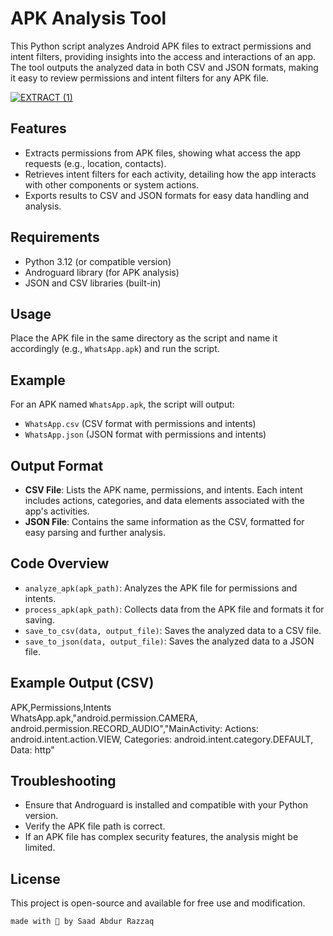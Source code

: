 # APK Analysis Tool

This Python script analyzes Android APK files to extract permissions and intent filters, providing insights into the access and interactions of an app. The tool outputs the analyzed data in both CSV and JSON formats, making it easy to review permissions and intent filters for any APK file.

[![EXTRACT (1)](https://github.com/user-attachments/assets/cf00f35f-6f63-4b1c-98f6-436253ec9394)](https://www.youtube.com/watch?v=OiSrD0MxOZw)

## Features
- Extracts permissions from APK files, showing what access the app requests (e.g., location, contacts).
- Retrieves intent filters for each activity, detailing how the app interacts with other components or system actions.
- Exports results to CSV and JSON formats for easy data handling and analysis.

## Requirements
- Python 3.12 (or compatible version)
- Androguard library (for APK analysis)
- JSON and CSV libraries (built-in)

## Usage
Place the APK file in the same directory as the script and name it accordingly (e.g., `WhatsApp.apk`) and run the script.

## Example
For an APK named `WhatsApp.apk`, the script will output:
- `WhatsApp.csv` (CSV format with permissions and intents)
- `WhatsApp.json` (JSON format with permissions and intents)

## Output Format
- **CSV File**: Lists the APK name, permissions, and intents. Each intent includes actions, categories, and data elements associated with the app's activities.
- **JSON File**: Contains the same information as the CSV, formatted for easy parsing and further analysis.

## Code Overview
- `analyze_apk(apk_path)`: Analyzes the APK file for permissions and intents.
- `process_apk(apk_path)`: Collects data from the APK file and formats it for saving.
- `save_to_csv(data, output_file)`: Saves the analyzed data to a CSV file.
- `save_to_json(data, output_file)`: Saves the analyzed data to a JSON file.

## Example Output (CSV)
APK,Permissions,Intents  
WhatsApp.apk,"android.permission.CAMERA, android.permission.RECORD_AUDIO","MainActivity: Actions: android.intent.action.VIEW, Categories: android.intent.category.DEFAULT, Data: http"

## Troubleshooting
- Ensure that Androguard is installed and compatible with your Python version.
- Verify the APK file path is correct.
- If an APK file has complex security features, the analysis might be limited.

## License
This project is open-source and available for free use and modification.

```
made with 💖 by Saad Abdur Razzaq
```
